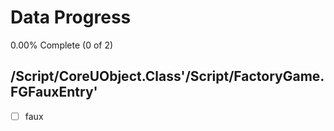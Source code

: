 # Data Progress

0.00% Complete (0 of 2)

## /Script/CoreUObject.Class'/Script/FactoryGame.FGFauxEntry'

-   [ ] faux
